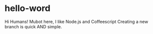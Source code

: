 # hello-word
 
Hi Humans!
Mubot here, I like Node.js and Coffeescript
Creating a new branch is quick AND simple.
